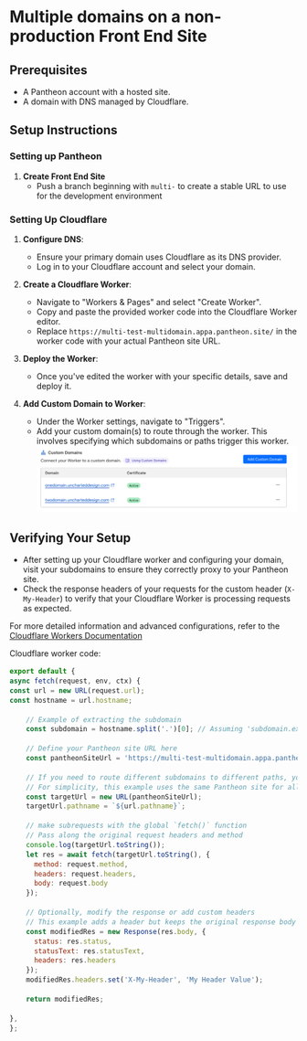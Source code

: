 # Multiple domains on a non-production Front End Site

## Prerequisites

- A Pantheon account with a hosted site.
- A domain with DNS managed by Cloudflare.

## Setup Instructions

### Setting up Pantheon
1. **Create Front End Site**
    - Push a branch beginning with `multi-` to create a stable URL to use for the development environment

### Setting Up Cloudflare

1. **Configure DNS**:
   - Ensure your primary domain uses Cloudflare as its DNS provider.
   - Log in to your Cloudflare account and select your domain.

2. **Create a Cloudflare Worker**:
   - Navigate to "Workers & Pages" and select "Create Worker".
   - Copy and paste the provided worker code into the Cloudflare Worker editor.
   - Replace `https://multi-test-multidomain.appa.pantheon.site/` in the worker code with your actual Pantheon site URL.

3. **Deploy the Worker**:
   - Once you've edited the worker with your specific details, save and deploy it.

4. **Add Custom Domain to Worker**:
   - Under the Worker settings, navigate to "Triggers".
   - Add your custom domain(s) to route through the worker. This involves specifying which subdomains or paths trigger this worker.
   ![screenshot of two custom domains added](./triggers-custom-domains.png)

## Verifying Your Setup

- After setting up your Cloudflare worker and configuring your domain, visit your subdomains to ensure they correctly proxy to your Pantheon site.
- Check the response headers of your requests for the custom header (`X-My-Header`) to verify that your Cloudflare Worker is processing requests as expected.

For more detailed information and advanced configurations, refer to the [Cloudflare Workers Documentation](https://developers.cloudflare.com/workers/)


Cloudflare worker code:

```js
export default {
async fetch(request, env, ctx) {
const url = new URL(request.url);
const hostname = url.hostname;

    // Example of extracting the subdomain
    const subdomain = hostname.split('.')[0]; // Assuming 'subdomain.example.com'

    // Define your Pantheon site URL here
    const pantheonSiteUrl = 'https://multi-test-multidomain.appa.pantheon.site/';

    // If you need to route different subdomains to different paths, you can modify this logic
    // For simplicity, this example uses the same Pantheon site for all subdomains
    const targetUrl = new URL(pantheonSiteUrl);
    targetUrl.pathname = `${url.pathname}`;

    // make subrequests with the global `fetch()` function
    // Pass along the original request headers and method
    console.log(targetUrl.toString());
    let res = await fetch(targetUrl.toString(), {
      method: request.method,
      headers: request.headers,
      body: request.body
    });

    // Optionally, modify the response or add custom headers
    // This example adds a header but keeps the original response body and status
    const modifiedRes = new Response(res.body, {
      status: res.status,
      statusText: res.statusText,
      headers: res.headers
    });
    modifiedRes.headers.set('X-My-Header', 'My Header Value');

    return modifiedRes;

},
};
```